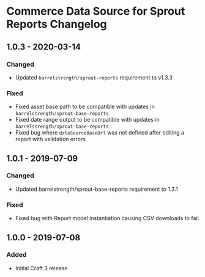 # Commerce Data Source for Sprout Reports Changelog

## 1.0.3 - 2020-03-14

### Changed
- Updated `barrelstrength/sprout-reports` requirement to v1.3.3

### Fixed
- Fixed asset base path to be compatible with updates in `barrelstrength/sprout-base-reports`
- Fixed date range output to be compatible with updates in `barrelstrength/sprout-base-reports`
- Fixed bug where `dataSourceBaseUrl` was not defined after editing a report with validation errors

## 1.0.1 - 2019-07-09

### Changed
- Updated barrelstrength/sprout-base-reports requirement to 1.3.1

### Fixed
- Fixed bug with Report model instantiation causing CSV downloads to fail

## 1.0.0 - 2019-07-08

### Added
- Initial Craft 3 release

